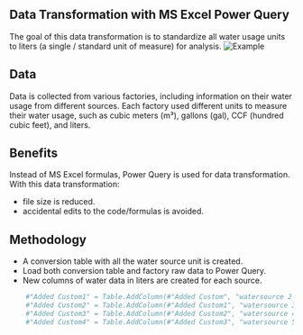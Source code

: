 ## Data Transformation with MS Excel Power Query
The goal of this data transformation is to standardize all water usage units to liters (a single / standard unit of measure) for analysis.
![Example](https://github.com/stephanyed/convert-data-into-single-unit/assets/170702920/1ddddd38-4219-4b78-ba3f-873318f1cbff)

## Data
Data is collected from various factories, including information on their water usage from different sources.
Each factory used different units to measure their water usage, such as cubic meters (m³), gallons (gal), CCF (hundred cubic feet), and liters.

## Benefits
Instead of MS Excel formulas, Power Query is used for data transformation. With this data transformation:
- file size is reduced.
- accidental edits to the code/formulas is avoided.

## Methodology
- A conversion table with all the water source unit is created.
- Load both conversion table and factory raw data to Power Query.
- New columns of water data in liters are created for each source.

```bash
    #"Added Custom1" = Table.AddColumn(#"Added Custom", "watersource 2 (liters)", each ConversionRate{[#"Original Unit"=[watersourceunit2]]}?[Convert to Universal Unit]?*[watersource2]),
    #"Added Custom2" = Table.AddColumn(#"Added Custom1", "watersource 3 (liters)", each ConversionRate{[#"Original Unit"=[watersourceunit3]]}?[Convert to Universal Unit]?*[watersource3]),
    #"Added Custom3" = Table.AddColumn(#"Added Custom2", "watersource 4 (liters)", each ConversionRate{[#"Original Unit"=[watersourceunit4]]}?[Convert to Universal Unit]?*[watersource4]),
    #"Added Custom4" = Table.AddColumn(#"Added Custom3", "watersource 5 (liters)", each ConversionRate{[#"Original Unit"=[watersourceunit5]]}?[Convert to Universal Unit]?*[watersource5])

```



